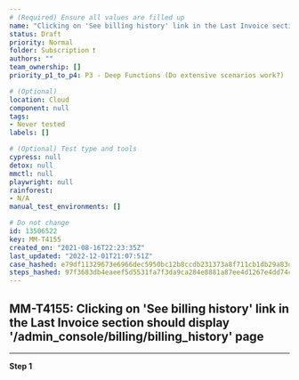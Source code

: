 ```yaml
---
# (Required) Ensure all values are filled up
name: "Clicking on 'See billing history' link in the Last Invoice section should display '/admin_console/billing/billing_history' page"
status: Draft
priority: Normal
folder: Subscription ❗
authors: ""
team_ownership: []
priority_p1_to_p4: P3 - Deep Functions (Do extensive scenarios work?)

# (Optional)
location: Cloud
component: null
tags: 
- Never tested
labels: []

# (Optional) Test type and tools
cypress: null
detox: null
mmctl: null
playwright: null
rainforest: 
- N/A
manual_test_environments: []

# Do not change
id: 13506522
key: MM-T4155
created_on: "2021-08-16T22:23:35Z"
last_updated: "2022-12-01T21:07:51Z"
case_hashed: e79df11329673e6966dec5950bc12b8ccdb231373a8f711cb1db29a83d1f0ea7447c915a7e1cd3f3c257d7b003675ab3
steps_hashed: 97f3683db4eaeef5d5531fa7f3da9ca284e8881a87ee4d1267e4dd74c6ed9f072f466751c3066801a655928ba03982d3
---
```


<!-- (Auto-generated) Based on frontmatter's "key" and "name" -->

## MM-T4155: Clicking on 'See billing history' link in the Last Invoice section should display '/admin_console/billing/billing_history' page

---

**Step 1**
